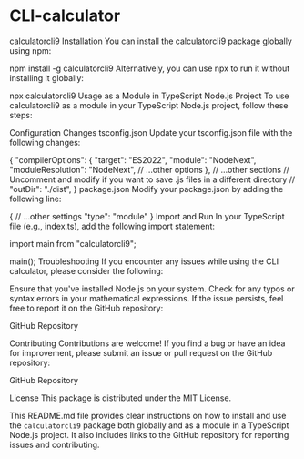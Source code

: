 # CLI-calculator
calculatorcli9
Installation
You can install the calculatorcli9 package globally using npm:

npm install -g calculatorcli9
Alternatively, you can use npx to run it without installing it globally:

npx calculatorcli9
Usage as a Module in TypeScript Node.js Project
To use calculatorcli9 as a module in your TypeScript Node.js project, follow these steps:

Configuration Changes
tsconfig.json
Update your tsconfig.json file with the following changes:

{
  "compilerOptions": {
    "target": "ES2022",
    "module": "NodeNext",
    "moduleResolution": "NodeNext",
    // ...other options
  },
  // ...other sections
  // Uncomment and modify if you want to save .js files in a different directory
  // "outDir": "./dist",
}
package.json
Modify your package.json by adding the following line:

{
  // ...other settings
  "type": "module"
}
Import and Run
In your TypeScript file (e.g., index.ts), add the following import statement:

import main from "calculatorcli9";

main();
Troubleshooting
If you encounter any issues while using the CLI calculator, please consider the following:

Ensure that you've installed Node.js on your system.
Check for any typos or syntax errors in your mathematical expressions.
If the issue persists, feel free to report it on the GitHub repository:

GitHub Repository

Contributing
Contributions are welcome! If you find a bug or have an idea for improvement, please submit an issue or pull request on the GitHub repository:

GitHub Repository

License
This package is distributed under the MIT License.


This README.md file provides clear instructions on how to install and use the `calculatorcli9` package both globally and as a module in a TypeScript Node.js project. It also includes links to the GitHub repository for reporting issues and contributing.
